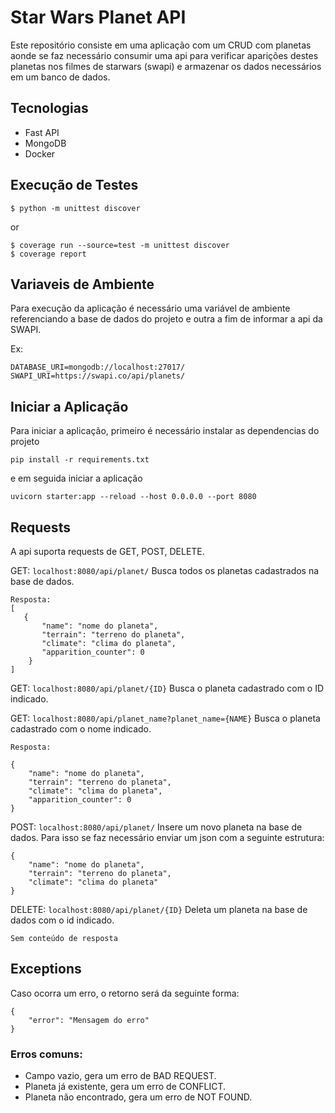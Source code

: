 # Star Wars Planet API

Este repositório consiste em uma aplicação com um CRUD com planetas aonde se faz necessário consumir uma api para 
verificar aparições destes planetas nos filmes de starwars (swapi) e armazenar os dados necessários em um banco de 
dados.

## Tecnologias

- Fast API
- MongoDB
- Docker

## Execução de Testes

    $ python -m unittest discover
    
or 

    $ coverage run --source=test -m unittest discover
    $ coverage report

## Variaveis de Ambiente

Para execução da aplicação é necessário uma variável de ambiente referenciando a base de dados do projeto e outra a fim 
de informar a api da SWAPI.

Ex:

    DATABASE_URI=mongodb://localhost:27017/
    SWAPI_URI=https://swapi.co/api/planets/

## Iniciar a Aplicação

Para iniciar a aplicação, primeiro é necessário instalar as dependencias do projeto
    
    pip install -r requirements.txt
    
e em seguida iniciar a aplicação

    uvicorn starter:app --reload --host 0.0.0.0 --port 8080
    
## Requests
A api suporta requests de GET, POST, DELETE.

GET: `localhost:8080/api/planet/` Busca todos os planetas cadastrados na base de dados.

    Resposta:
    [
       {
           "name": "nome do planeta",
           "terrain": "terreno do planeta",
           "climate": "clima do planeta",
           "apparition_counter": 0
        }
    ]

GET: `localhost:8080/api/planet/{ID}` Busca o planeta cadastrado com o ID indicado.

GET: `localhost:8080/api/planet_name?planet_name={NAME}` Busca o planeta cadastrado com o nome indicado.

    Resposta:
    
    {
        "name": "nome do planeta",
        "terrain": "terreno do planeta",
        "climate": "clima do planeta",
        "apparition_counter": 0
    }


POST: `localhost:8080/api/planet/` Insere um novo planeta na base de dados. Para isso se faz necessário enviar um json com a seguinte estrutura:


    {
        "name": "nome do planeta",
        "terrain": "terreno do planeta",
        "climate": "clima do planeta"
    }


DELETE: `localhost:8080/api/planet/{ID}` Deleta um planeta na base de dados com o id indicado.
    
    Sem conteúdo de resposta


## Exceptions

Caso ocorra um erro, o retorno será da seguinte forma:

```
{
    "error": "Mensagem do erro"
}
```
### Erros comuns:

* Campo vazio, gera um erro de BAD REQUEST.
* Planeta já existente, gera um erro de CONFLICT.
* Planeta não encontrado, gera um erro de NOT FOUND.
